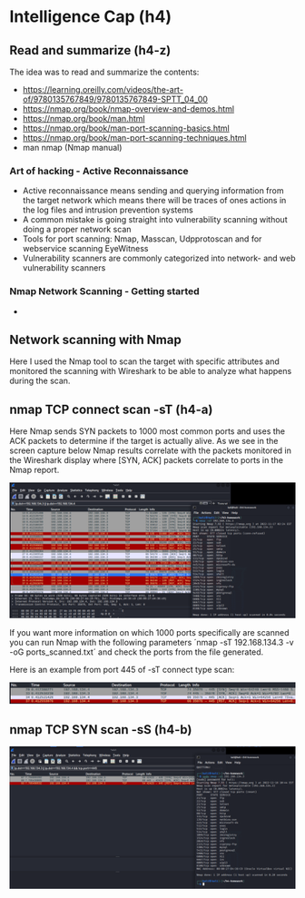 # Intelligence Cap (h4)

## Read and summarize (h4-z)
The idea was to read and summarize the contents:
+ https://learning.oreilly.com/videos/the-art-of/9780135767849/9780135767849-SPTT_04_00
+ https://nmap.org/book/nmap-overview-and-demos.html
+ https://nmap.org/book/man.html
+ https://nmap.org/book/man-port-scanning-basics.html
+ https://nmap.org/book/man-port-scanning-techniques.html
+ man nmap (Nmap manual)

### Art of hacking - Active Reconnaissance

+ Active reconnaissance means sending and querying information from the target network which means there will be traces of ones actions in the log files and intrusion prevention systems
+ A common mistake is going straight into vulnerability scanning without doing a proper network scan
+ Tools for port scanning: Nmap, Masscan, Udpprotoscan and for webservice scanning EyeWitness
+ Vulnerability scanners are commonly categorized into network- and web vulnerability scanners

### Nmap Network Scanning - Getting started

+

## Network scanning with Nmap
Here I used the Nmap tool to scan the target with specific attributes and monitored the scanning with Wireshark to be able to analyze what happens during the scan.

## nmap TCP connect scan -sT (h4-a)
Here Nmap sends SYN packets to 1000 most common ports and uses the ACK packets to determine if the target is actually alive. As we see in the screen capture below Nmap results correlate with the packets monitored in the Wireshark display where [SYN, ACK] packets correlate to ports in the Nmap report.

![nmap1](./nmap1.png)

If you want more information on which 1000 ports specifically are scanned you can run Nmap with the following parameters ´nmap -sT 192.168.134.3 -v -oG ports_scanned.txt´ and check the ports from the file generated.

Here is an example from port 445 of -sT connect type scan:

![nmap2](./nmap2.png)

## nmap TCP SYN scan -sS (h4-b)

![nmap3](./nmap3.png)